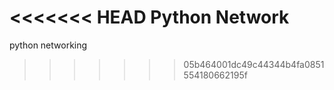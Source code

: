 <<<<<<< HEAD
Python Network
=======
python networking
>>>>>>> 05b464001dc49c44344b4fa0851554180662195f
